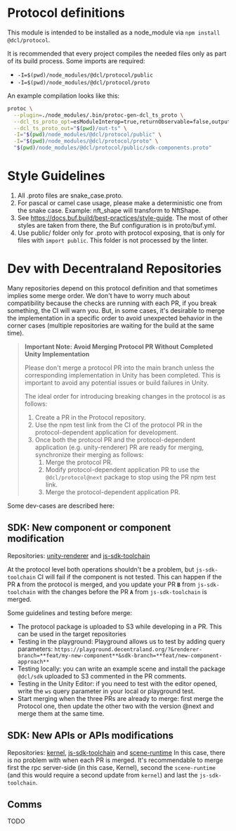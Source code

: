 # Protocol definitions

This module is intended to be installed as a node_module via `npm install @dcl/protocol`.

It is recommended that every project compiles the needed files only as part of its build process. Some imports are required:

- `-I=$(pwd)/node_modules/@dcl/protocol/public`
- `-I=$(pwd)/node_modules/@dcl/protocol/proto`

An example compilation looks like this:

```bash
protoc \
  --plugin=./node_modules/.bin/protoc-gen-dcl_ts_proto \
  --dcl_ts_proto_opt=esModuleInterop=true,returnObservable=false,outputServices=generic-definitions,fileSuffix=.gen \
  --dcl_ts_proto_out="$(pwd)/out-ts" \
  -I="$(pwd)/node_modules/@dcl/protocol/public" \
  -I="$(pwd)/node_modules/@dcl/protocol/proto" \
  "$(pwd)/node_modules/@dcl/protocol/public/sdk-components.proto"
```

# Style Guidelines

1. All .proto files are snake_case.proto.
2. For pascal or camel case usage, please make a deterministic one from the snake case. Example: nft_shape will transform to NftShape.
3. See https://docs.buf.build/best-practices/style-guide. The most of other styles are taken from there, the Buf configuration is in proto/buf.yml.
4. Use public/ folder only for .proto with protocol exposing, that is only for files with `import public`. This folder is not processed by the linter.

# Dev with Decentraland Repositories

Many repositories depend on this protocol definition and that sometimes implies some merge order. We don't have to worry much about compatibility because the checks are running with each PR, if you break something, the CI will warn you. But, in some cases, it's desirable to merge the implementation in a specific order to avoid unexpected behavior in the corner cases (multiple repositories are waiting for the build at the same time).

> **Important Note: Avoid Merging Protocol PR Without Completed Unity Implementation**
>
> Please don't merge a protocol PR into the main branch unless the corresponding implementation in Unity has been completed. This is important to avoid any potential issues or build failures in Unity.
>
> The ideal order for introducing breaking changes in the protocol is as follows:
>
> 1. Create a PR in the Protocol repository.
> 2. Use the npm test link from the CI of the protocol PR in the protocol-dependent application for development.
> 3. Once both the protocol PR and the protocol-dependent application (e.g. unity-renderer) PR are ready for merging, synchronize their merging as follows:
>    1. Merge the protocol PR.
>    2. Modify protocol-dependent application PR to use the `@dcl/protocol@next` package to stop using the PR npm test link.
>    3. Merge the protocol-dependent application PR.

Some dev-cases are described here:

## SDK: New component or component modification

Repositories: [unity-renderer](https://github.com/decentraland/unity-renderer/) and [js-sdk-toolchain](https://github.com/decentraland/js-sdk-toolchain/)

At the protocol level both operations shouldn't be a problem, but `js-sdk-toolchain` CI will fail if the component is not tested. This can happen if the PR **`A`** from the protocol is merged, and you update your PR **`B`** from `js-sdk-toolchain` with the changes before the PR **`A`** from `js-sdk-toolchain` is merged.

Some guidelines and testing before merge:

- The protocol package is uploaded to S3 while developing in a PR. This can be used in the target repositories
- Testing in the playground: Playground allows us to test by adding query parameters: `https://playground.decentraland.org/?&renderer-branch=**feat/my-new-component**&sdk-branch=**feat/new-component-approach**`
- Testing locally: you can write an example scene and install the package `@dcl/sdk` uploaded to S3 commented in the PR comments.
- Testing in the Unity Editor: if you need to test with the editor opened, write the `ws` query parameter in your local or playground test.
- Start merging when the three PRs are already to merge: first merge the Protocol one, then update the other two with the version @next and merge them at the same time.

## SDK: New APIs or APIs modifications

Repositories: [kernel](https://github.com/decentraland/kernel/), [js-sdk-toolchain](https://github.com/decentraland/js-sdk-toolchain/) and [scene-runtime](https://github.com/decentraland/scene-runtime/)
In this case, there is no problem with when each PR is merged. It's recommendable to merge first the rpc server-side (in this case, Kernel), second the `scene-runtime` (and this would require a second update from `kernel`) and last the `js-sdk-toolchain`.

## Comms

TODO
